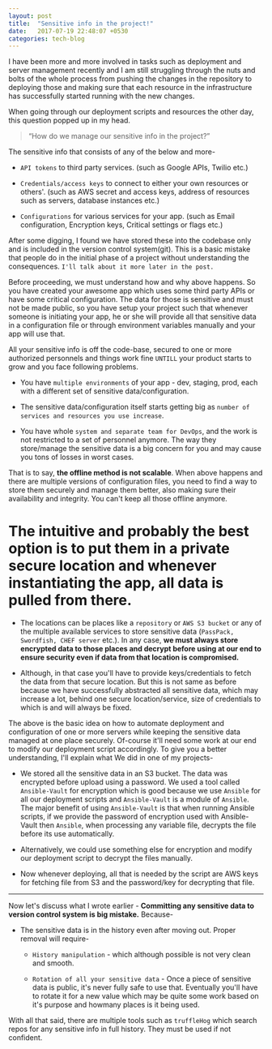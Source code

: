 ```yaml
---
layout: post
title:  "Sensitive info in the project!"
date:   2017-07-19 22:48:07 +0530
categories: tech-blog
---
```

I have been more and more involved in tasks such as deployment and server management recently and I am still struggling through the nuts and bolts of the whole process from pushing the changes in the repository to deploying those and making sure that each resource in the infrastructure has successfully started running with the new changes.

When going through our deployment scripts and resources the other day, this question popped up in my head.
>“How do we manage our sensitive info in the project?”

The sensitive info that consists of any of the below and more-
* ```API tokens``` to third party services. (such as Google APIs, Twilio etc.)

* ```Credentials/access keys``` to connect to either your own resources or others'. (such as AWS secret and access keys, address of resources such as servers, database instances etc.)

* ```Configurations``` for various services for your app. (such as Email configuration, Encryption keys, Critical settings or flags etc.)

After some digging, I found we have stored these into the codebase only and is included in the version control system(git). This is a basic mistake that people do in the initial phase of a project without understanding the consequences. ```I'll talk about it more later in the post.```

Before proceeding, we must understand how and why above happens.
So you have created your awesome app which uses some third party APIs or have some critical configuration. The data for those is sensitive and must not be made public, so you have setup your project such that whenever someone is initiating your app, he or she will provide all that sensitive data in a configuration file or through environment variables manually and your app will use that.

All your sensitive info is off the code-base, secured to one or more authorized personnels and things work fine ```UNTILL``` your product starts to grow and you face following problems.
* You have ```multiple environments``` of your app - dev, staging, prod, each with a different set of sensitive data/configuration.

* The sensitive data/configuration itself starts getting big as ```number of services and resources you use increase```.

* You have whole ```system and separate team for DevOps```, and the work is not restricted to a set of personnel anymore. The way they store/manage the sensitive data is a big concern for you and may cause you tons of losses in worst cases.

That is to say, **the offline method is not scalable**. When above happens and there are multiple versions of configuration files, you need to find a way to store them securely and manage them better, also making sure their availability and integrity. You can't keep all those offline anymore.

# The intuitive and probably the best option is to put them in a private secure location and whenever instantiating the app, all data is pulled from there.
* The locations can be places like a ```repository``` or ```AWS S3 bucket``` or any of the multiple available services to store sensitive data (```PassPack, Swordfish, CHEF server``` etc.). In any case, **we must always store encrypted data to those places and decrypt before using at our end to ensure security even if data from that location is compromised.**

* Although, in that case you'll have to provide keys/credentials to fetch the data from that secure location. But this is not same as before because we have successfully abstracted all sensitive data, which may increase a lot, behind one secure location/service, size of credentials to which is and will always be fixed.

The above is the basic idea on how to automate deployment and configuration of one or more servers while keeping the sensitive data managed at one place securely. Of-course it'll need some work at our end to modify our deployment script accordingly. To give you a better understanding, I'll explain what We did in one of my projects-

* We stored all the sensitive data in an S3 bucket. The data was encrypted before upload using a password. We used a tool called ```Ansible-Vault``` for encryption which is good because we use ```Ansible``` for all our deployment scripts and ```Ansible-Vault``` is a module of ```Ansible```. The major benefit of using ```Ansible-Vault``` is that when running Ansible scripts, if we provide the password of encryption used with Ansible-Vault then ```Ansible```, when processing any variable file, decrypts the file before its use automatically.

* Alternatively, we could use something else for encryption and modify our deployment script to decrypt the files manually.

* Now whenever deploying, all that is needed by the script are AWS keys for fetching file from S3 and the password/key for decrypting that file.

---

Now let's discuss what I wrote earlier - **Committing any sensitive data to version control system is big mistake.**
Because-

* The sensitive data is in the history even after moving out. Proper removal will require-

    * ```History manipulation``` - which although possible is not very clean and smooth.

    * ```Rotation of all your sensitive data``` - Once a piece of sensitive data is public, it's never fully safe to use that. Eventually you'll have to rotate it for a new value which may be quite some work based on it's purpose and howmany places is it being used.

With all that said, there are multiple tools such as ```truffleHog``` which search repos for any sensitive info in full history. They must be used if not confident.

